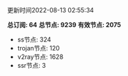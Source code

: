 更新时间2022-08-13 02:55:34

**总订阅: 64**
**总节点: 9239**
**有效节点: 2075**
- ss节点: 324
- trojan节点: 120
- v2ray节点: 1628
- ssr节点: 3
